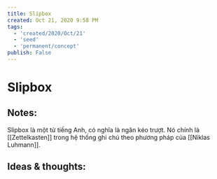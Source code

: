 ```yaml
---
title: Slipbox
created: Oct 21, 2020 9:58 PM
tags:
  - 'created/2020/Oct/21'
  - 'seed'
  - 'permanent/concept'
publish: False
---
```

# Slipbox

## Notes:
Slipbox là một từ tiếng Anh, có nghĩa là ngăn kéo trượt. Nó chính là [[Zettelkasten]] trong hệ thống ghi chú theo phương pháp của [[Niklas Luhmann]].

## Ideas & thoughts:
